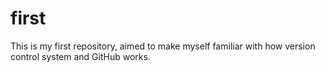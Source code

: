 # first
This is my first repository, aimed to make myself familiar with how version control system and GitHub works.
